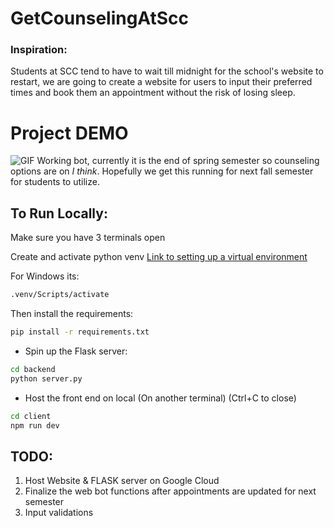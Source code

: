 # GetCounselingAtScc
### Inspiration: 
Students at SCC tend to have to wait till midnight for the school's website to restart, we are going to create a website for users to input their preferred times and book them an appointment without the risk of losing sleep.

# Project DEMO
![GIF](https://github.com/EdwardChhun/GetCounselingAtScc/blob/main/media/2024-05-2719-24-02-Trim-ezgif.com-video-to-gif-converter.gif)
Working bot, currently it is the end of spring semester so counseling options are on *I think*. Hopefully we get this running for next fall semester for students to utilize.

## To Run Locally:

Make sure you have 3 terminals open

Create and activate python venv [Link to setting up a virtual environment](https://python.land/virtual-environments/virtualenv)

For Windows its:

```bash
.venv/Scripts/activate
```
Then install the requirements:
```bash
pip install -r requirements.txt
```

- Spin up the Flask server:
```bash
cd backend
python server.py
```

- Host the front end on local (On another terminal) (Ctrl+C to close)
```bash
cd client
npm run dev
```

## TODO:
1. Host Website & FLASK server on Google Cloud
2. Finalize the web bot functions after appointments are updated for next semester
3. Input validations
